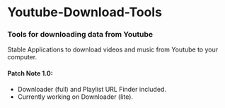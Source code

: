 # Youtube-Download-Tools
### Tools for downloading data from Youtube

Stable Applications to download videos and music from Youtube to your computer.

#### Patch Note 1.0:

- Downloader (full) and Playlist URL Finder included.
- Currently working on Downloader (lite).
